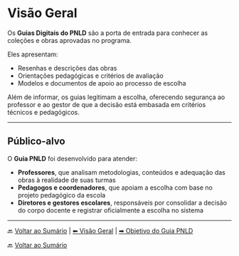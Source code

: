 # Visão Geral

Os **Guias Digitais do PNLD** são a porta de entrada para conhecer as coleções e obras aprovadas no programa.  

Eles apresentam:  
- Resenhas e descrições das obras  
- Orientações pedagógicas e critérios de avaliação  
- Modelos e documentos de apoio ao processo de escolha  

Além de informar, os guias legitimam a escolha, oferecendo segurança ao professor e ao gestor de que a decisão está embasada em critérios técnicos e pedagógicos.  

---

## Público-alvo  

O **Guia PNLD** foi desenvolvido para atender:  

- **Professores**, que analisam metodologias, conteúdos e adequação das obras à realidade de suas turmas  
- **Pedagogos e coordenadores**, que apoiam a escolha com base no projeto pedagógico da escola  
- **Diretores e gestores escolares**, responsáveis por consolidar a decisão do corpo docente e registrar oficialmente a escolha no sistema  

---

🔙 [Voltar ao Sumário](README.md) | [⬅ Visão Geral](visao-geral.md) | [➡ Objetivo do Guia PNLD](objetivo-guia-pnld.md)


🔙 [Voltar ao Sumário](README.md)
